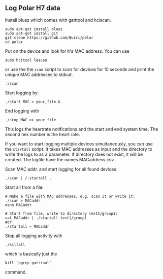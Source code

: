 ## Log Polar H7 data

Install bluez which comes with gatttool and hciscan.

```
sudo apt-get install bluez
sudo apt-get install git
git clone https://github.com/Quiri/polar
cd polar
```

Put on the device and look for it's MAC address. You can use

```
sudo hcitool lescan
```

or use the the `scan` script to scan for devices for 10 seconds and print the unique MAC addresses to stdout.

```
.\scan
```

Start logging by:
```
./start MAC > your_file &
```

End logging with
```
./stop MAC >> your_file
```

This logs the heartrate notifications and the start and end system time.
The second hex number is the heart rate.


If you want to start logging multiple devices simultaneously, you can use the `startall` script. It takes MAC addresses as input and the directory to write the logs to as a parameter. If directory does not exist, it will be created. The logfile have the names MACaddress.csv.

Scan MAC addr. and start logging for all found devices:
```
./scan | /.startall .
```

Start all from a file:
```
# Make a file with MAC addresses, e.g. scan it or write it:
./scan > MACaddr
nano MACaddr

# Start from file, write to directory test1/group1:
cat MACaddr | ./startall test1/group1
#or
./startall < MACaddr
```

Stop all logging activity with
```
./killall
```

which is basically just the
```
kill `pgrep gatttool`
```

command.
